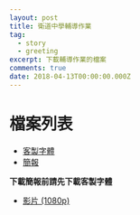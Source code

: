 ```yaml
---
layout: post
title: 衛道中學輔導作業
tag:
  - story
  - greeting
excerpt: 下載輔導作業的檔案
comments: true
date: 2018-04-13T00:00:00.000Z
---
```

# 檔案列表

* [客製字體](/files/SentyTEA.ttf)
* [簡報](/files/vtsh-hw-work-powerpoint.odp)

**下載簡報前請先下載客製字體**

* [影片 (1080p)](https://drive.google.com/open?id=1GOibq3JvqcDlvu5A09vRqihQUd44-mLX)
